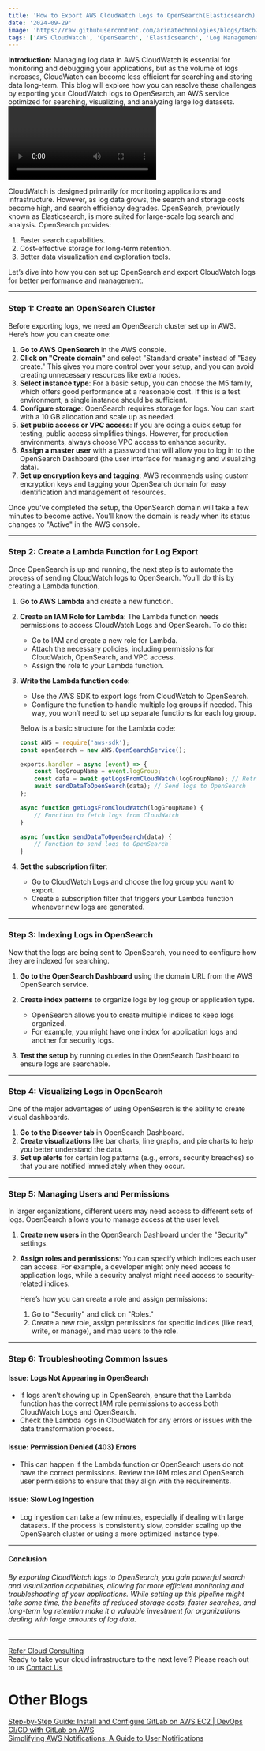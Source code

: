 ```yaml
---
title: 'How to Export AWS CloudWatch Logs to OpenSearch(Elasticsearch) Integration:A Complete Guide'
date: '2024-09-29'
image: 'https://raw.githubusercontent.com/arinatechnologies/blogs/f8cb218a053afcdca7c93dcea55c3780ea0cfc53/images/awscloudwatchlogtoopensearch.webp'
tags: ['AWS CloudWatch', 'OpenSearch', 'Elasticsearch', 'Log Management', 'AWS Lambda','Cloud Management','CloudWatch Logs Export','AWS IAM Roles','Cloudflare Domain Management','Cloud Monitoring','Cloud Logging Solutions','AWS Cloud Infrastructure','DevOps Tools']
---
```

**Introduction:**
Managing log data in AWS CloudWatch is essential for monitoring and debugging your applications, but as the volume of logs increases, CloudWatch can become less efficient for searching and storing data long-term. This blog will explore how you can resolve these challenges by exporting your CloudWatch logs to OpenSearch, an AWS service optimized for searching, visualizing, and analyzing large log datasets.
<Video id="-OQsVT9GwqI" title="How to Export AWS CloudWatch Logs to OpenSearch(Elasticsearch) Integration:A Complete Guide "/>
**Why Export CloudWatch Logs to OpenSearch?**

CloudWatch is designed primarily for monitoring applications and infrastructure. However, as log data grows, the search and storage costs become high, and search efficiency degrades. OpenSearch, previously known as Elasticsearch, is more suited for large-scale log search and analysis. OpenSearch provides:

1. Faster search capabilities.
2. Cost-effective storage for long-term retention.
3. Better data visualization and exploration tools.

Let’s dive into how you can set up OpenSearch and export CloudWatch logs for better performance and management.

---

### **Step 1: Create an OpenSearch Cluster**

Before exporting logs, we need an OpenSearch cluster set up in AWS. Here’s how you can create one:

1. **Go to AWS OpenSearch** in the AWS console.
2. **Click on "Create domain"** and select "Standard create" instead of "Easy create." This gives you more control over your setup, and you can avoid creating unnecessary resources like extra nodes.
3. **Select instance type**: For a basic setup, you can choose the M5 family, which offers good performance at a reasonable cost. If this is a test environment, a single instance should be sufficient.
4. **Configure storage**: OpenSearch requires storage for logs. You can start with a 10 GB allocation and scale up as needed.
5. **Set public access or VPC access**: If you are doing a quick setup for testing, public access simplifies things. However, for production environments, always choose VPC access to enhance security.
6. **Assign a master user** with a password that will allow you to log in to the OpenSearch Dashboard (the user interface for managing and visualizing data).
7. **Set up encryption keys and tagging**: AWS recommends using custom encryption keys and tagging your OpenSearch domain for easy identification and management of resources.

Once you’ve completed the setup, the OpenSearch domain will take a few minutes to become active. You’ll know the domain is ready when its status changes to "Active" in the AWS console.

---

### **Step 2: Create a Lambda Function for Log Export**

Once OpenSearch is up and running, the next step is to automate the process of sending CloudWatch logs to OpenSearch. You’ll do this by creating a Lambda function.

1. **Go to AWS Lambda** and create a new function.
2. **Create an IAM Role for Lambda**: The Lambda function needs permissions to access CloudWatch Logs and OpenSearch. To do this:
    - Go to IAM and create a new role for Lambda.
    - Attach the necessary policies, including permissions for CloudWatch, OpenSearch, and VPC access.
    - Assign the role to your Lambda function.

3. **Write the Lambda function code**:
   - Use the AWS SDK to export logs from CloudWatch to OpenSearch.
   - Configure the function to handle multiple log groups if needed. This way, you won’t need to set up separate functions for each log group.
   
   Below is a basic structure for the Lambda code:
   
   ```javascript
   const AWS = require('aws-sdk');
   const openSearch = new AWS.OpenSearchService();

   exports.handler = async (event) => {
       const logGroupName = event.logGroup;
       const data = await getLogsFromCloudWatch(logGroupName); // Retrieve logs
       await sendDataToOpenSearch(data); // Send logs to OpenSearch
   };

   async function getLogsFromCloudWatch(logGroupName) {
       // Function to fetch logs from CloudWatch
   }

   async function sendDataToOpenSearch(data) {
       // Function to send logs to OpenSearch
   }
   ```

4. **Set the subscription filter**:
   - Go to CloudWatch Logs and choose the log group you want to export.
   - Create a subscription filter that triggers your Lambda function whenever new logs are generated.

---

### **Step 3: Indexing Logs in OpenSearch**

Now that the logs are being sent to OpenSearch, you need to configure how they are indexed for searching.

1. **Go to the OpenSearch Dashboard** using the domain URL from the AWS OpenSearch service.
2. **Create index patterns** to organize logs by log group or application type.
   - OpenSearch allows you to create multiple indices to keep logs organized.
   - For example, you might have one index for application logs and another for security logs.
   
3. **Test the setup** by running queries in the OpenSearch Dashboard to ensure logs are searchable.

---

### **Step 4: Visualizing Logs in OpenSearch**

One of the major advantages of using OpenSearch is the ability to create visual dashboards.

1. **Go to the Discover tab** in OpenSearch Dashboard.
2. **Create visualizations** like bar charts, line graphs, and pie charts to help you better understand the data.
3. **Set up alerts** for certain log patterns (e.g., errors, security breaches) so that you are notified immediately when they occur.

---

### **Step 5: Managing Users and Permissions**

In larger organizations, different users may need access to different sets of logs. OpenSearch allows you to manage access at the user level.

1. **Create new users** in the OpenSearch Dashboard under the "Security" settings.
2. **Assign roles and permissions**: You can specify which indices each user can access. For example, a developer might only need access to application logs, while a security analyst might need access to security-related indices.
   
   Here’s how you can create a role and assign permissions:
   
   1. Go to "Security" and click on "Roles."
   2. Create a new role, assign permissions for specific indices (like read, write, or manage), and map users to the role.

---

### **Step 6: Troubleshooting Common Issues**

#### Issue: Logs Not Appearing in OpenSearch
- If logs aren’t showing up in OpenSearch, ensure that the Lambda function has the correct IAM role permissions to access both CloudWatch Logs and OpenSearch.
- Check the Lambda logs in CloudWatch for any errors or issues with the data transformation process.

#### Issue: Permission Denied (403) Errors
- This can happen if the Lambda function or OpenSearch users do not have the correct permissions. Review the IAM roles and OpenSearch user permissions to ensure that they align with the requirements.

#### Issue: Slow Log Ingestion
- Log ingestion can take a few minutes, especially if dealing with large datasets. If the process is consistently slow, consider scaling up the OpenSearch cluster or using a more optimized instance type.

---

#### **Conclusion**
###### By exporting CloudWatch logs to OpenSearch, you gain powerful search and visualization capabilities, allowing for more efficient monitoring and troubleshooting of your applications. While setting up this pipeline might take some time, the benefits of reduced storage costs, faster searches, and long-term log retention make it a valuable investment for organizations dealing with large amounts of log data.
--- 
 [ Refer Cloud Consulting](https://www.arinatechnologies.com/consulting) <br/>
Ready to take your cloud infrastructure to the next level? Please reach out to us [ Contact Us](https://www.arinatechnologies.com/contact) <br/>
# Other Blogs
[Step-by-Step Guide: Install and Configure GitLab on AWS EC2 | DevOps CI/CD with GitLab on AWS](https://www.arinatechnologies.com/posts/gitLabonaws) <br/>
[Simplifying AWS Notifications: A Guide to User Notifications](https://www.arinatechnologies.com/posts/user-notifications) <br/>
